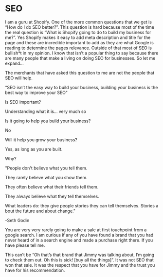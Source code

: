 # SEO

I am a guru at Shopify. One of the more common questions that we get is “How do I do SEO better?”. This question is hard because most of the time the real question is “What is Shopify going to do to build my business for me?”. Yes Shopify makes it easy to add meta description and title for the page and these are incredible important to add as they are what Google is reading to determine the pages relevance. Outside of that most of SEO is bullish*t in my opinion. I know that isn’t a popular thing to say because there are many people that make a living on doing SEO for businesses. So let me expand…

The merchants that have asked this question to me are not the people that SEO will help.

“SEO isn’t the easy way to build your business, building your business is the best way to improve your SEO"

Is SEO important?

Understanding what it is… very much so

Is it going to help you build your business?

No

Will it help you grow your business?

Yes, as long as you are built.

Why?

"People don't believe what you tell them.

They rarely believe what you show them.

They often believe what their friends tell them.

They always believe what they tell themselves.

What leaders do: they give people stories they can tell themselves. Stories about the future and about change."

-Seth Godin

You are very very rarely going to make a sale at first touchpoint from a google search. I am curious if any of you have found a brand that you had never heard of in a search engine and made a purchase right there. If you have please tell me.

This can’t be “Oh that’s that brand that Jimmy was talking about, I’m going to check them out. Oh this is sick! [buy all the things]”. It was not SEO that won that sale. It was the respect that you have for Jimmy and the trust you have for his recommendation.
